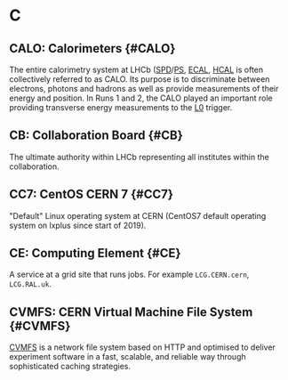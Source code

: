 # C

## CALO: Calorimeters {#CALO}

The entire calorimetry system at LHCb ([SPD](s.md#SPD)/[PS](p.md#PS), [ECAL](e.md#ECAL), [HCAL](h.md#HCAL) is often collectively referred to as CALO.
Its purpose is to discriminate between electrons, photons and hadrons as well as provide measurements of their energy and position.
In Runs 1 and 2, the CALO played an important role providing transverse energy measurements to the [L0](l.md#L0) trigger.

## CB: Collaboration Board {#CB}

The ultimate authority within LHCb representing all institutes within the collaboration.

## CC7: CentOS CERN 7 {#CC7}

"Default" Linux operating system at CERN (CentOS7 default operating system on lxplus since start of 2019).

## CE: Computing Element {#CE}

A service at a grid site that runs jobs. For example `LCG.CERN.cern`, `LCG.RAL.uk`.

## CVMFS: CERN Virtual Machine File System {#CVMFS}

[CVMFS](https://cernvm.cern.ch/portal/filesystem) is a network file system based on HTTP and optimised to deliver experiment software
in a fast, scalable, and reliable way through sophisticated caching strategies.
